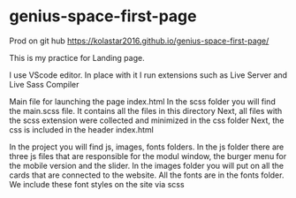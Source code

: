 # genius-space-first-page

Prod on git hub 
https://kolastar2016.github.io/genius-space-first-page/

This is my practice for Landing page.

I use VScode editor.
In place with it I run extensions such as Live Server and Live Sass Compiler

Main file for launching the page index.html
In the scss folder you will find the main.scss file.
It contains all the files in this directory
Next, all files with the scss extension were collected and minimized in the css folder
Next, the css is included in the header index.html

In the project you will find js, images, fonts folders.
In the js folder there are three js files that are responsible for the modul window, the burger menu for the mobile version and the slider.
In the images folder you will put on all the cards that are connected to the website.
All the fonts are in the fonts folder. We include these font styles on the site via scss